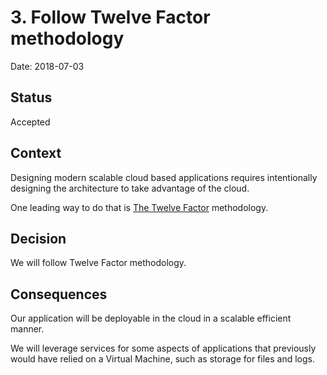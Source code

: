 # 3. Follow Twelve Factor methodology

Date: 2018-07-03

## Status

Accepted

## Context

Designing modern scalable cloud based applications requires intentionally
designing the architecture to take advantage of the cloud.

One leading way to do that is
[The Twelve Factor](https://12factor.net) methodology.

## Decision

We will follow Twelve Factor methodology.

## Consequences

Our application will be deployable in the cloud in a scalable efficient manner.

We will leverage services for some aspects of applications that
previously would have relied on a Virtual Machine, such as storage for files
and logs.
